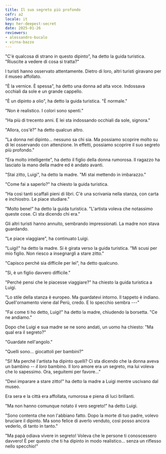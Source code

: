 ```yaml
---
title: Il suo segreto più profondo
cefr: a2
locale: it
key: her-deepest-secret
date: 2025-01-26
reviewers:
- alessandro-bucalo
- virna-bazzo
---
```


"C'è qualcosa di strano in questo dipinto", ha detto la guida turistica. "Riuscite a vedere di cosa si tratta?"

I turisti hanno osservato attentamente. Dietro di loro, altri turisti giravano per il museo affollato.

"È la vernice. È spessa", ha detto una donna ad alta voce. Indossava occhiali da sole e un grande cappello.

"È un dipinto a olio", ha detto la guida turistica. "È normale."

"Non è realistico. I colori sono spenti."

"Ha più di trecento anni. E lei sta indossando occhiali da sole, signora."

"Allora, cos'è?" ha detto qualcun altro.

"La donna nel dipinto... nessuno sa chi sia. Ma possiamo scoprire molto su di lei osservando con attenzione. In effetti, possiamo scoprire il suo segreto più profondo."

"Era molto intelligente", ha detto il figlio della donna rumorosa. Il ragazzo ha lasciato la mano della madre ed è andato avanti.

"Stai zitto, Luigi", ha detto la madre. "Mi stai mettendo in imbarazzo."

"Come fai a saperlo?" ha chiesto la guida turistica.

"Ha così tanti scaffali pieni di libri. C'è una scrivania nella stanza, con carta e inchiostro. Le piace studiare."

"Molto bene!" ha detto la guida turistica. "L'artista voleva che notassimo queste cose. Ci sta dicendo chi era."

Gli altri turisti hanno annuito, sembrando impressionati. La madre non stava guardando.

"Le piace viaggiare", ha continuato Luigi.

"Luigi!" ha detto la madre. Si è girata verso la guida turistica. "Mi scusi per mio figlio. Non riesco a insegnargli a stare zitto."

"Capisco perché sia difficile per lei", ha detto qualcuno.

"Sì, è un figlio davvero difficile."

"Perché pensi che le piacesse viaggiare?" ha chiesto la guida turistica a Luigi.

"Lo stile della stanza è europeo. Ma guardatevi intorno. Il tappeto è indiano. Quell'ornamento viene dal Perù, credo. E lo specchio sembra ---"

"Fai come ti ho detto, Luigi!" ha detto la madre, chiudendo la borsetta. "Ce ne andiamo."

Dopo che Luigi e sua madre se ne sono andati, un uomo ha chiesto: "Ma qual era il segreto?"

"Guardate nell'angolo."

"Quelli sono... giocattoli per bambini?"

"Sì! Ma perché l'artista ha dipinto quelli? Ci sta dicendo che la donna aveva un bambino -- *il loro* bambino. Il loro amore era un segreto, ma lui voleva che lo sapessimo. Ora, seguitemi per favore..."

"Devi imparare a stare zitto!" ha detto la madre a Luigi mentre uscivano dal museo.

Era sera e la città era affollata, rumorosa e piena di luci brillanti.

"Ma non hanno comunque notato il vero segreto!" ha detto Luigi.

"Sono contenta che non l'abbiano fatto. Dopo la morte di tuo padre, volevo bruciare il dipinto. Ma sono felice di averlo venduto, così posso ancora vederlo, di tanto in tanto."

"Ma papà odiava vivere in segreto! Voleva che le persone ti conoscessero davvero! È per questo che ti ha dipinto in modo realistico... senza un riflesso nello specchio!"